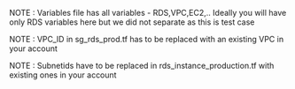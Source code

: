 NOTE : Variables file has all variables - RDS,VPC,EC2,.. Ideally you will have only RDS variables here but we did not separate as this is test case

NOTE : VPC_ID in sg_rds_prod.tf has to be replaced with an existing VPC in your account

NOTE : Subnetids have to be replaced in rds_instance_production.tf with existing ones in your account
